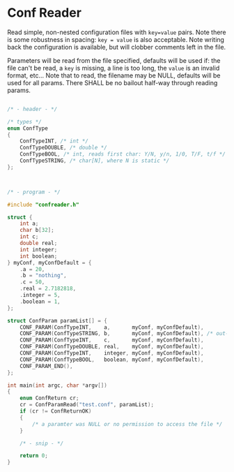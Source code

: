 # Conf Reader
Read simple, non-nested configuration files with `key=value` pairs. Note there is some robustness in spacing: `key = value` is also acceptable. Note writing back the configuration is available, but will clobber comments left in the file.

Parameters will be read from the file specified, defaults will be used if: the file can't be read, a `key` is missing, a line is too long, the `value` is an invalid format, etc... Note that to read, the filename may be NULL, defaults will be used for all params. There SHALL be no bailout half-way through reading params.
```C

/* - header - */

/* types */
enum ConfType
{
	ConfTypeINT, /* int */
	ConfTypeDOUBLE, /* double */
	ConfTypeBOOL, /* int, reads first char: Y/N, y/n, 1/0, T/F, t/f */
	ConfTypeSTRING, /* char[N], where N is static */
};



/* - program - */

#include "confreader.h"

struct {
	int a;
	char b[32];
	int c;
	double real;
	int integer;
	int boolean;
} myConf, myConfDefault = {
	.a = 20,
	.b = "nothing",
	.c = 50,
	.real = 2.7182818,
	.integer = 5,
	.boolean = 1,
};

struct ConfParam paramList[] = {
	CONF_PARAM(ConfTypeINT,    a,       myConf, myConfDefault),
	CONF_PARAM(ConfTypeSTRING, b,       myConf, myConfDefault), /* out-param SHALL be NUL terminated */
	CONF_PARAM(ConfTypeINT,    c,       myConf, myConfDefault),
	CONF_PARAM(ConfTypeDOUBLE, real,    myConf, myConfDefault),
	CONF_PARAM(ConfTypeINT,    integer, myConf, myConfDefault),
	CONF_PARAM(ConfTypeBOOL,   boolean, myConf, myConfDefault),
	CONF_PARAM_END(),
};

int main(int argc, char *argv[])
{
	enum ConfReturn cr;
	cr = ConfParamRead("test.conf", paramList);
	if (cr != ConfReturnOK)
	{
		/* a paramter was NULL or no permission to access the file */
	}

	/* - snip - */

	return 0;
}

```

